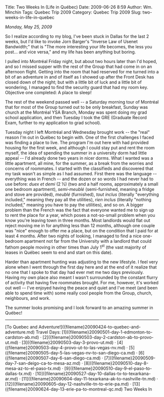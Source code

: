 Title: Two Weeks In (Life in Québec)
Date: 2009-06-26 8:59
Author: Wm. Minchin
Tags: Quebec Trip 2009
Category: Quebec Trip 2009
Slug: two-weeks-in-life-in-quebec

*Monday, May 25, 2009*

<!-- PELICAN_BEGIN_SUMMARY -->

So I realize according to my blog, I've been stuck in Dallas for the
last 2 weeks, but I'd like to invoke Jorn Barger's "Inverse Law of
Usenet Bandwidth;" that is "The more interesting your life becomes, the
less you post… and vice versa," and my life has been anything but
boring.

<!-- read more -->

I pulled into Montréal Friday night, but about two hours later than I'd
hoped, and so I missed supper with the rest of the Group that had come
in on an afternoon flight. Getting into the room that had reserved for
me turned into a bit of an adventure in and of itself as I showed up
after the Front Desk has closed down of the night; but with a little bit
of luck and a little bit of wondering, I managed to find the security
guard that had my room key. Objective one completed: A place to sleep!

The rest of the weekend passed well -- a Saturday morning tour of
Montréal that for most of the Group turned out to be only breakfast,
Sunday was church at the Montréal YSA Branch, Monday was spent doing my
grad school application, and then Tuesday I took the GRE (Graduate
Record Exam, further to my application to grad school).

Tuesday night I left Montréal and Wednesday brought work -- the "real"
reason I'm out in Québec to begin with. One of the first challenges I
faced was finding a place to live. The program I'm out here with had
provided housing for the first week, and although I could stay put and
rent the room myself, the idea of spending the summer in a university
dorm had little appeal -- I'd already done two years in nicer dorms. What
I wanted was a little apartment, all mine, for the summer, as a break
from the worries and concerns of roommates. I started with the
classifieds and discovered that my task wasn't as simple as I had
assumed. First there was the language -- everything was in French -- and
the dozen or so words I had never had to use before: *duex et demi* (2
½) (two and a half rooms, approximately a small one bedroom apartment),
*semi-meublé* (semi-furnished, meaning a fridge and stove are provided),
*meublé* (furnished), *tout inclus* (literally "everything included,"
meaning they pay all the utilities), *rien inclus* (literally "nothing
included," meaning you have to pay the utilities), and so on. A bigger
problem than the French was the fact that everyone wanted me to sign up
to rent the place for a year, which poses a not-so-small problem when
you know you're leaving town in three months. Most landlords would flat
out reject moving me in for anything less than 12 months, although one
couple was "nice" enough to offer me a place, but on the condition that
I paid for at least 4 months. After two nights of looking, I managed to
find a nice one-bedroom apartment not far from the University with a
landlord that could fathom people moving in other times than July 1<sup>st</sup>
(the vast majority of leases in Québec seem to end and start on this
date).

Harder than apartment hunting was adjusting to the new lifestyle. I feel
very alone when I went through the first day here and at the end of it
realize that no one that I spoke to that day had ever met me two days
previously. Having my own place also meant I wasn't surrounded by the
constant flurry of activity that having five roommates brought. For me,
however, it's worked out well -- I've enjoyed having the peace and quiet
and I've meet (and been able to spend time with) some really cool people
from the Group, church, neighbours, and work.

The summer looks promising and I look forward to an amazing summer in
Québec!

---

<div class="text-center" markdown=1>
[To Quebec and Adventure!]({filename}20090424-to-quebec-and-adventure.md)  
Travel Days:
[1]({filename}20090501-day-1-edmonton-to-cardston-ab.md) ·
[2]({filename}20090503-day-2-cardston-ab-to-provo-ut.md) ·
[3]({filename}20090503-day-3-provo-ut.md) ·
[4]({filename}20090503-day-4-provo-ut-to-las-vegas-nv.md) ·
[5]({filename}20090505-day-5-las-vegas-nv-to-san-diego-ca.md) ·
[6]({filename}20090507-day-6-san-diego-ca.md) ·
[7]({filename}20090509-day-7-san-deigo-ca-to-mesa-az.md) ·
[8]({filename}20090510-day-8-mesa-az-to-el-paso-tx.md) ·
[9]({filename}20090510-day-9-el-paso-to-dallas-tx.md) ·
[10]({filename}20090527-day-10-dallas-tx-to-texarkana-ar.md) ·
[11]({filename}20090604-day-11-texarkana-ak-to-nashville-tn.md) ·
[12]({filename}20090605-day-12-nashville-tn-to-erie-pa.md) ·
[13]({filename}20090624-day-13-erie-pa-to-montreal-qc.md)  
Two Weeks In
</div>
